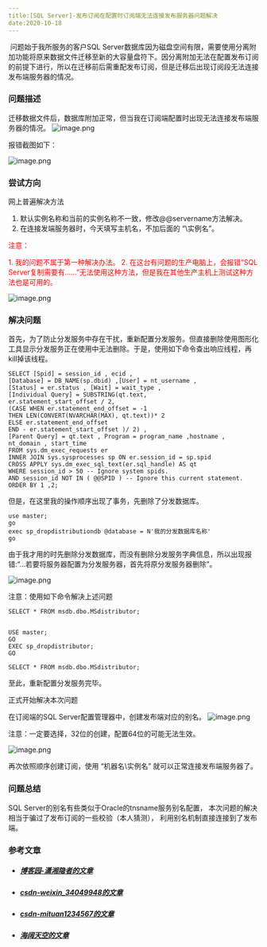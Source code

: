 ```yaml
---
title:[SQL Server]-发布订阅在配置时订阅端无法连接发布服务器问题解决
date:2020-10-18
---
```




​		问题始于我所服务的客户SQL Server数据库因为磁盘空间有限，需要使用分离附加功能将原来数据文件迁移至新的大容量盘符下。因分离附加无法在配置发布订阅的前提下进行，所以在迁移前后需重配发布订阅，但是迁移后出现订阅段无法连接发布端服务器的情况。



### 问题描述

迁移数据文件后，数据库附加正常，但当我在订阅端配置时出现无法连接发布端服务器的情况。
![image.png](http://cdn.lifemini.cn/dbblog/20201018/8e9952afdc484376a2a4199a0fe2826b.png)

报错截图如下：

![image.png](http://cdn.lifemini.cn/dbblog/20201018/cc3d87eb3d204bfcbc207811ec2c44e9.png)



### 尝试方向

网上普遍解决方法

1. 默认实例名称和当前的实例名称不一致，修改@@servername方法解决。
2. 在连接发端服务器时，今天填写主机名，不加后面的 “\实例名”。

<span style='color:red'>注意：</span>

<span style='color:red'>1. 我的问题不属于第一种解决办法。</span>
<span style='color:red'>2. 在这台有问题的生产电脑上，会报错“SQL Server复制需要有......”无法使用这种方法，但是我在其他生产主机上测试这种方法也是可用的。</span>

![image.png](http://cdn.lifemini.cn/dbblog/20201018/093143a4bb19462ca2ac7db949cec508.png)



### 解决问题

首先，为了防止分发服务中存在干扰，重新配置分发服务。但直接删除使用图形化工具显示分发服务正在使用中无法删除。于是，使用如下命令查出响应线程，再kill掉该线程。

```
SELECT [Spid] = session_id , ecid ,
[Database] = DB_NAME(sp.dbid) ,[User] = nt_username ,
[Status] = er.status , [Wait] = wait_type ,
[Individual Query] = SUBSTRING(qt.text,
er.statement_start_offset / 2,
(CASE WHEN er.statement_end_offset = -1
THEN LEN(CONVERT(NVARCHAR(MAX), qt.text))* 2
ELSE er.statement_end_offset
END - er.statement_start_offset )/ 2) ,
[Parent Query] = qt.text , Program = program_name ,hostname , nt_domain , start_time
FROM sys.dm_exec_requests er
INNER JOIN sys.sysprocesses sp ON er.session_id = sp.spid
CROSS APPLY sys.dm_exec_sql_text(er.sql_handle) AS qt
WHERE session_id > 50 -- Ignore system spids.
AND session_id NOT IN ( @@SPID ) -- Ignore this current statement.
ORDER BY 1 ,2;
```

但是，在这里我的操作顺序出现了事务，先删除了分发数据库。

```
use master;
go
exec sp_dropdistributiondb @database = N'我的分发数据库名称'
go
```

由于我才用的时先删除分发数据库，而没有删除分发服务字典信息，所以出现报错:“...若要将服务器配置为分发服务器，首先将原分发服务器删除”。

![image.png](http://cdn.lifemini.cn/dbblog/20201018/dc46eec1fcb248eaa9de4c57ed9317a4.png)

注意：使用如下命令解决上述问题

```
SELECT * FROM msdb.dbo.MSdistributor;


USE master;
GO
EXEC sp_dropdistributor;
GO

SELECT * FROM msdb.dbo.MSdistributor;
```

至此，重新配置分发服务完毕。

正式开始解决本次问题

在订阅端的SQL Server配置管理器中，创建发布端对应的别名。
![image.png](http://cdn.lifemini.cn/dbblog/20201018/4e885c628b4c4758a21eb9df92e733d8.png)

注意：一定要选择，32位的创建，配置64位的可能无法生效。

![image.png](http://cdn.lifemini.cn/dbblog/20201018/23ba54fa10af451ba0446de22202f166.png)

再次依照顺序创建订阅，使用 “机器名\实例名” 就可以正常连接发布端服务器了。



### 问题总结

SQL Server的别名有些类似于Oracle的tnsname服务别名配置，
本次问题的解决相当于骗过了发布订阅的一些校验（本人猜测），
利用别名机制直接连接到了发布端。



### 参考文章

- ##### [博客园-潇湘隐者的文章](https://www.cnblogs.com/kerrycode/p/4010809.html)

- ##### [csdn-weixin_34049948的文章](https://blog.csdn.net/weixin_34049948/article/details/85990311)

- ##### [csdn-mituan1234567的文章](https://blog.csdn.net/mituan1234567/article/details/8620582?utm_source=blogxgwz1)

- ##### [海阔天空的文章](https://www.cnblogs.com/bigsearenhai/p/4330125.html)